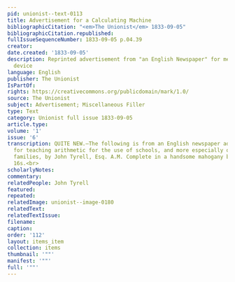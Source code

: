 ```yaml
---
pid: unionist--text-0113
title: Advertisement for a Calculating Machine
bibliographicCitation: "<em>The Unionist</em> 1833-09-05"
bibliographicCitation.republished: 
fullIssueSequenceNumber: 1833-09-05 p.04.39
creator: 
date.created: '1833-09-05'
description: Reprinted advertisement from "an English Newspaper" for mechanical calculating
  device
language: English
publisher: The Unionist
IsPartOf: 
rights: https://creativecommons.org/publicdomain/mark/1.0/
source: The Unionist
subject: Advertisement; Miscellaneous Filler
type: Text
category: Unionist full issue 1833-09-05
article.type: 
volume: '1'
issue: '6'
transcription: QUITE NEW.—The following is from an English newspaper advertisement:—“Patent<br>machines
  for teaching arithmetic for the use of schools, and more especially of<br>private
  families, by John Tyrell, Esq. A.M. Complete in a handsome mahogany box,<br>price
  16s.<br>
scholarlyNotes: 
commentary: 
relatedPeople: John Tyrell
featured: 
repeated: 
relatedImage: unionist--image-0180
relatedText: 
relatedTextIssue: 
filename: 
caption: 
order: '112'
layout: items_item
collection: items
thumbnail: '""'
manifest: '""'
full: '""'
---
```


